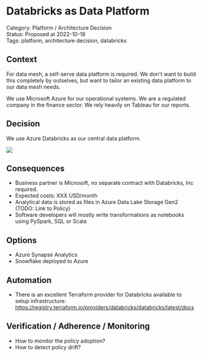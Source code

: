 # Databricks as Data Platform

Category: Platform / Architecture Decision  
Status: Proposed at 2022-10-18  
Tags: platform, architecture decision, databricks  

## Context

For data mesh, a self-serve data platform is required.
We don't want to build this completely by outselves, but want to tailor an existing data platform to our data mesh needs.

We use Microsoft Azure for our operational systems. We are a regulated company in the finance sector. We rely heavily on Tableau for our reports.

## Decision

We use Azure Databricks as our central data platform.

![](https://d33wubrfki0l68.cloudfront.net/a15cf04d5877ccea0a278c4c0318a1f491702425/2bbf4/images/databricks.png.webp)

## Consequences

- Business partner is Microsoft, no separate contract with Databricks, Inc required.
- Expected costs: XXX USD/month
- Analytical data is stored as files in Azure Data Lake Storage Gen2 (TODO: Link to Policy)
- Software developers will mostly write transformations as notebooks using PySpark, SQL or Scala

## Options

- Azure Synapse Analytics
- Snowflake deployed to Azure

## Automation

- There is an excellent Terraform provider for Databricks available to setup infrastructure: https://registry.terraform.io/providers/databricks/databricks/latest/docs

## Verification / Adherence / Monitoring

- How to monitor the policy adoption?
- How to detect policy drift?
